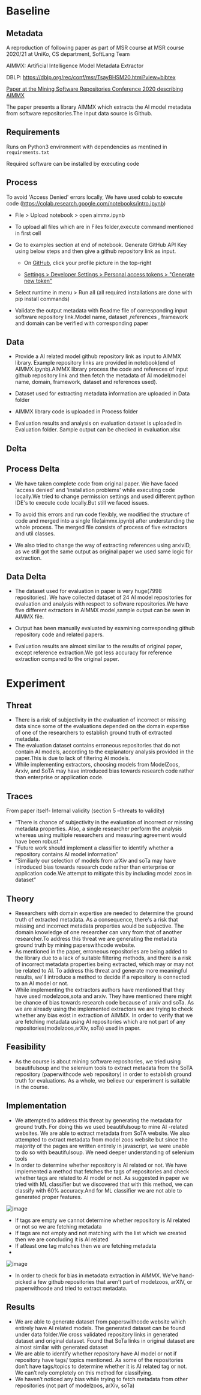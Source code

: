 # Baseline
## Metadata
A reproduction of following paper as part of MSR course at MSR course 2020/21 at UniKo, CS department, SoftLang Team

AIMMX: Artificial Intelligence Model Metadata Extractor

DBLP: https://dblp.org/rec/conf/msr/TsayBHSM20.html?view=bibtex

[Paper at the Mining Software Repositories Conference 2020 describing AIMMX](http://www.jsntsay.com/publications/tsay-msr2020.pdf)

The paper presents a library AIMMX which extracts the AI model metadata from software repositories.The input data source is Github. 

## Requirements

Runs on Python3 environment with dependencies as mentined in `requirements.txt`

Required software can be installed by executing code

## Process

To avoid 'Access Denied' errors locally, We have used colab to execute code (https://colab.research.google.com/notebooks/intro.ipynb)

* File > Upload notebook > open aimmx.ipynb 

* To upload all files which are in Files folder,execute command mentioned in first cell

* Go to examples section at end of notebook. Generate GitHub API Key using below steps and then give a github repository link as input.

     * On [GitHub](https://github.com/), click your profile picture in the top-right

     * [Settings > Developer Settings > Personal access tokens > "Generate new token"](https://github.com/settings/tokens)

* Select runtime in menu > Run all (all required installations are done with pip install commands)

* Validate the output metadata with Readme file of corresponding input software repository link.Model name, dataset ,references , framework and domain 
can be verified with corresponding paper

## Data

* Provide a AI related model github repository link as input to AIMMX library. Example repository links are provided in notebook(end of AIMMX.ipynb).AIMMX library process the 
code and refereces of input github repository link and then fetch the metadata of AI model(model name, domain, framework, dataset and references used).

* Dataset used for extracting metadata information are uploaded in Data folder

* AIMMX library code is uploaded in Process folder

* Evaluation results and analysis on evaluation dataset is uploaded in Evaluation folder. Sample output can be checked in evaluation.xlsx


## Delta

## Process Delta

* We have taken complete code from original paper. We have faced 'access denied' and 'installation problems' while executing code locally.We tried to change permission settings 
and used different python IDE's to execute code locally.But still we faced issues.

* To avoid this errors and run code flexibly, we modified the structure of code and merged into a single file(aimmx.ipynb) after understanding the whole process. The merged file 
consists of process of five extractors and util classes.

* We also tried to change the way of extracting references using arxivID, as we still got the same output as original paper we used same logic for extraction.

## Data Delta

* The dataset used for evaluation in paper is very huge(7998 repositories). We have collected dataset of 24 AI model repositories for evaluation and analysis with respect to 
software repositories.We have five different extractors in AIMMX model,sample output can be seen in AIMMX file. 

* Output has been manually evaluated by examining corresponding  github repository code and related papers.

* Evaluation results are almost similiar to the results of original paper, except reference extraction.We got less accuracy for reference extraction compared to the original 
paper.

# Experiment

## Threat 
* There is a risk of subjectivity in the evaluation of incorrect or missing data since some of the evaluations depended on the domain expertise of one of the researchers to establish ground truth of extracted metadata.
* The evaluation dataset contains erroneous repositories that do not contain AI models, according to the explanatory analysis provided in the paper.This is due to lack of filtering AI models.
* While implementing extractors, choosing models from ModelZoos, Arxiv, and SoTA may have introduced bias towards research code rather than enterprise or application code.

## Traces
From paper itself- Internal validity (section 5 –threats to validity)
* “There is chance of subjectivity in the evaluation of incorrect or missing metadata properties. Also, a single researcher perform the analysis whereas using multiple researchers and measuring agreement would have been robust.”
* “Future work should implement a classifier to identify whether a repository contains AI model information”
*  “Similiarly our selection of models from arXiv and soTa may have introduced bias towards research code rather than enterprise or application code.We attempt to mitigate this by including model zoos in dataset”

## Theory
* Researchers with domain expertise are needed to determine the ground truth of extracted metadata. As a consequence, there's a risk that missing and incorrect metadata properties would be subjective. The domain knowledge of one researcher can vary from that of another researcher.To address this threat we are generating the metadata ground truth by mining paperswithcode website.
* As mentioned in the paper, erroneous repositories are being added to the library due to a lack of suitable filtering methods, and there is a risk of incorrect metadata properties being extracted, which may or may not be related to AI. To address this threat and generate more meaningful results, we'll introduce a method to decide if a repository is connected to an AI model or not.
* While implementing the extractors authors have mentioned that they have used modelzoos,sota and arxiv. They have mentioned there might be chance of bias towards research code because of arxiv and soTa. As we are already using the implemented extractors we are trying to check whether any bias exist in extraction of AIMMX. In order to verify that we are fetching metadata using AI repositories which are not part of any repositories(modelzoos,arXiv, soTa) used in paper.

## Feasibility
* As the course is about mining software repositories, we tried using beautifulsoup and the selenium tools to extract metadata from the SoTA repository (paperwithcode web repository) in order to establish ground truth for evaluations. As a whole, we believe our experiment is suitable in the course.

## Implementation
* We attempted to address this threat by generating the metadata for ground truth. For doing this we used beautifulsoup to mine AI -related websites. We are able to extract metadata from SoTA website. We also attempted to extract metadata from model zoos website  but since the majority of the pages are written entirely in javascript, we were unable to do so with beautifulsoup. We need deeper understanding of selenium tools
* In order to determine whether repository is AI related or not. We have implemented a method that fetches the tags of repositories and check whether tags are related to AI model or not. As suggested in paper we tried with ML classifier but we discovered that with this method, we can classify with 60% accuracy.And for ML classifier we are not able to generated proper features.

![image](https://user-images.githubusercontent.com/65566187/111851126-7200be00-8912-11eb-892b-a76b1b7f0b08.png)

* If tags are empty we cannot determine whether repository is AI related or not so we are fetching metadata
* If tags are not empty and not matching with the list which we created then we are concluding it is AI related
* If atleast one tag matches then we are fetching metadata
* 
![image](https://user-images.githubusercontent.com/65566187/111851160-88a71500-8912-11eb-97e9-68bdc819c389.png)

* In order to check for bias in metadata extraction in AIMMX. We've hand-picked a few github repositories that aren't part of modelzoos, arXIV, or paperwithcode and tried to extract metadata.

## Results
*  We are able to generate dataset from paperswithcode website which entirely have AI related models. The generated dataset can be found under data folder.We cross validated repository links in generated dataset and original dataset. Found that SoTa links in original dataset are almost similar with generated dataset
*  We are able to identify whether repository have AI model or not if repository have tags/ topics mentioned. As some of the repositories don’t have tags/topics to determine whether it is AI related tag or not. We can’t rely completely on this method for classifying. 
*  We haven’t noticed any bias while trying to fetch metadata from other repositories (not part of modelzoos, arXiv, soTa) 

